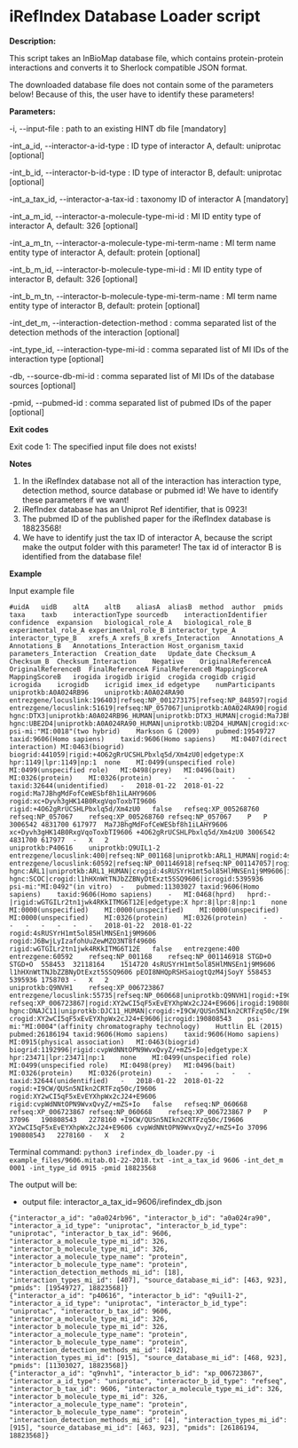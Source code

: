 # iRefIndex Database Loader script

**Description:**

This script takes an InBioMap database file, which contains protein-protein
interactions and converts it to Sherlock compatible JSON format.

The downloaded database file does not contain some of the parameters below!
Because of this, the user have to identify these parameters!


**Parameters:**

-i, --input-file <path>                                       : path to an existing HINT db file [mandatory]

-int_a_id, --interactor-a-id-type <str>                       : ID type of interactor A, default: uniprotac [optional]

-int_b_id, --interactor-b-id-type <str>                       : ID type of interactor B, default: uniprotac [optional]

-int_a_tax_id, --interactor-a-tax-id <int>                    : taxonomy ID of interactor A [mandatory]

-int_a_m_id, --interactor-a-molecule-type-mi-id <int>         : MI ID entity type of interactor A, default: 326 [optional]

-int_a_m_tn, --interactor-a-molecule-type-mi-term-name <str>  : MI term name entity type of interactor A, default: protein [optional]

-int_b_m_id, --interactor-b-molecule-type-mi-id <int>         : MI ID entity type of interactor B, default: 326 [optional]

-int_b_m_tn, --interactor-b-molecule-type-mi-term-name <str>  : MI term name entity type of interactor B, default: protein [optional]

-int_det_m, --interaction-detection-method <int>              : comma separated list of the detection methods of the interaction [optional]

-int_type_id, --interaction-type-mi-id <int>                  : comma separated list of MI IDs of the interaction type [optional]

-db, --source-db-mi-id <int>                                  : comma separated list of MI IDs of the database sources [optional]

-pmid, --pubmed-id <int>                                      : comma separated list of pubmed IDs of the paper [optional]


**Exit codes**

Exit code 1: The specified input file does not exists!

**Notes**

1) In the iRefIndex database not all of the interaction has interaction type, detection method, source database or pubmed id! We have to identify these parameters if we want!
2) iRefIndex database has an Uniprot Ref identifier, that is 0923!
3) The pubmed ID of the published paper for the iRefIndex database is 18823568!
4) We have to identify just the tax ID of interactor A, because the script make the output folder with this parameter!
The tax id of interactor B is identified from the database file!


**Example**

Input example file
```
#uidA	uidB	altA	altB	aliasA	aliasB	method	author	pmids	taxa	taxb	interactionType	sourcedb	interactionIdentifier	confidence	expansion	biological_role_A	biological_role_B	experimental_role_A	experimental_role_B	interactor_type_A	interactor_type_B	xrefs_A	xrefs_B	xrefs_Interaction	Annotations_A	Annotations_B	Annotations_Interaction	Host_organism_taxid	parameters_Interaction	Creation_date	Update_date	Checksum_A	Checksum_B	Checksum_Interaction	Negative	OriginalReferenceA	OriginalReferenceB	FinalReferenceA	FinalReferenceB	MappingScoreA	MappingScoreB	irogida	irogidb	irigid	crogida	crogidb	crigid	icrogida	icrogidb	icrigid	imex_id	edgetype	numParticipants
uniprotkb:A0A024RB96	uniprotkb:A0A024RA90	entrezgene/locuslink:196403|refseq:NP_001273175|refseq:NP_848597|rogid:Ma7JBhgMdFofCeWESbf8h1iLAHY9606|irogid:3006542	entrezgene/locuslink:51619|refseq:NP_057067|uniprotkb:A0A024RA90|rogid:xc+Dyvh3gHK14B0RxgVqoToxbTI9606|irogid:4831700	hgnc:DTX3|uniprotkb:A0A024RB96_HUMAN|uniprotkb:DTX3_HUMAN|crogid:Ma7JBhgMdFofCeWESbf8h1iLAHY9606|icrogid:3006542	hgnc:UBE2D4|uniprotkb:A0A024RA90_HUMAN|uniprotkb:UB2D4_HUMAN|crogid:xc+Dyvh3gHK14B0RxgVqoToxbTI9606|icrogid:4831700	psi-mi:"MI:0018"(two hybrid)	Markson G (2009)	pubmed:19549727	taxid:9606(Homo sapiens)	taxid:9606(Homo sapiens)	MI:0407(direct interaction)	MI:0463(biogrid)	biogrid:441059|rigid:+4O62gRrUCSHLPbxlq5d/Xm4zU0|edgetype:X	hpr:1149|lpr:1149|np:1	none	MI:0499(unspecified role)	MI:0499(unspecified role)	MI:0498(prey)	MI:0496(bait)	MI:0326(protein)	MI:0326(protein)	-	-	-	-	-	-	taxid:32644(unidentified)	-	2018-01-22	2018-01-22	rogid:Ma7JBhgMdFofCeWESbf8h1iLAHY9606	rogid:xc+Dyvh3gHK14B0RxgVqoToxbTI9606	rigid:+4O62gRrUCSHLPbxlq5d/Xm4zU0	false	refseq:XP_005268760	refseq:NP_057067	refseq:XP_005268760	refseq:NP_057067	P	P	3006542	4831700	617977	Ma7JBhgMdFofCeWESbf8h1iLAHY9606	xc+Dyvh3gHK14B0RxgVqoToxbTI9606	+4O62gRrUCSHLPbxlq5d/Xm4zU0	3006542	4831700	617977	-	X	2
uniprotkb:P40616	uniprotkb:Q9UIL1-2	entrezgene/locuslink:400|refseq:NP_001168|uniprotkb:ARL1_HUMAN|rogid:4sRUSYrH1mt5ol85HlMNSEn1j9M9606|irogid:558453	entrezgene/locuslink:60592|refseq:NP_001146918|refseq:NP_001147057|rogid:J6BwjLyIzafohUuZewMZO3NT8f49606|irogid:32118164	hgnc:ARL1|uniprotkb:ARL1_HUMAN|crogid:4sRUSYrH1mt5ol85HlMNSEn1j9M9606|icrogid:558453	hgnc:SCOC|crogid:l1hHXnWtTNJbZZBNyDtExzt5SSQ9606|icrogid:5395936	psi-mi:"MI:0492"(in vitro)	-	pubmed:11303027	taxid:9606(Homo sapiens)	taxid:9606(Homo sapiens)	-	MI:0468(hprd)	hprd:-|rigid:wGTGILr2tn1jwk4RKkITMG6T12E|edgetype:X	hpr:8|lpr:8|np:1	none	MI:0000(unspecified)	MI:0000(unspecified)	MI:0000(unspecified)	MI:0000(unspecified)	MI:0326(protein)	MI:0326(protein)	-	-	-	-	-	-	-	-	2018-01-22	2018-01-22	rogid:4sRUSYrH1mt5ol85HlMNSEn1j9M9606	rogid:J6BwjLyIzafohUuZewMZO3NT8f49606	rigid:wGTGILr2tn1jwk4RKkITMG6T12E	false	entrezgene:400	entrezgene:60592	refseq:NP_001168	refseq:NP_001146918	STGD+O	STGD+O	558453	32118164	1514720	4sRUSYrH1mt5ol85HlMNSEn1j9M9606	l1hHXnWtTNJbZZBNyDtExzt5SSQ9606	pEOI8NHQpRSHSaiogtQzM4jSoyY	558453	5395936	1758703	-	X	2
uniprotkb:Q9NVH1	refseq:XP_006723867	entrezgene/locuslink:55735|refseq:NP_060668|uniprotkb:Q9NVH1|rogid:+I9CW/QUSn5NIkn2CRTFzq50c/I9606|irogid:37096	refseq:XP_006723867|rogid:XY2wCI5qF5xEvEYXhpWx2cJ24+E9606|irogid:190808543	hgnc:DNAJC11|uniprotkb:DJC11_HUMAN|crogid:+I9CW/QUSn5NIkn2CRTFzq50c/I9606|icrogid:37096	crogid:XY2wCI5qF5xEvEYXhpWx2cJ24+E9606|icrogid:190808543	psi-mi:"MI:0004"(affinity chromatography technology)	Huttlin EL (2015)	pubmed:26186194	taxid:9606(Homo sapiens)	taxid:9606(Homo sapiens)	MI:0915(physical association)	MI:0463(biogrid)	biogrid:1192996|rigid:cvpWdNNtOPN9WvxQvyZ/+mZS+Io|edgetype:X	hpr:23471|lpr:23471|np:1	none	MI:0499(unspecified role)	MI:0499(unspecified role)	MI:0498(prey)	MI:0496(bait)	MI:0326(protein)	MI:0326(protein)	-	-	-	-	-	-	taxid:32644(unidentified)	-	2018-01-22	2018-01-22	rogid:+I9CW/QUSn5NIkn2CRTFzq50c/I9606	rogid:XY2wCI5qF5xEvEYXhpWx2cJ24+E9606	rigid:cvpWdNNtOPN9WvxQvyZ/+mZS+Io	false	refseq:NP_060668	refseq:XP_006723867	refseq:NP_060668	refseq:XP_006723867	P	P	37096	190808543	2278160	+I9CW/QUSn5NIkn2CRTFzq50c/I9606	XY2wCI5qF5xEvEYXhpWx2cJ24+E9606	cvpWdNNtOPN9WvxQvyZ/+mZS+Io	37096	190808543	2278160	-	X	2
```

Terminal command:
`python3 irefindex_db_loader.py -i example_files/9606.mitab.01-22-2018.txt -int_a_tax_id 9606 -int_det_m 0001 -int_type_id 0915 -pmid 18823568`

The output will be:
- output file: interactor_a_tax_id=9606/irefindex_db.json
```
{"interactor_a_id": "a0a024rb96", "interactor_b_id": "a0a024ra90", "interactor_a_id_type": "uniprotac", "interactor_b_id_type": "uniprotac", "interactor_b_tax_id": 9606, "interactor_a_molecule_type_mi_id": 326, "interactor_b_molecule_type_mi_id": 326, "interactor_a_molecule_type_name": "protein", "interactor_b_molecule_type_name": "protein", "interaction_detection_methods_mi_id": [18], "interaction_types_mi_id": [407], "source_database_mi_id": [463, 923], "pmids": [19549727, 18823568]}
{"interactor_a_id": "p40616", "interactor_b_id": "q9uil1-2", "interactor_a_id_type": "uniprotac", "interactor_b_id_type": "uniprotac", "interactor_b_tax_id": 9606, "interactor_a_molecule_type_mi_id": 326, "interactor_b_molecule_type_mi_id": 326, "interactor_a_molecule_type_name": "protein", "interactor_b_molecule_type_name": "protein", "interaction_detection_methods_mi_id": [492], "interaction_types_mi_id": [915], "source_database_mi_id": [468, 923], "pmids": [11303027, 18823568]}
{"interactor_a_id": "q9nvh1", "interactor_b_id": "xp_006723867", "interactor_a_id_type": "uniprotac", "interactor_b_id_type": "refseq", "interactor_b_tax_id": 9606, "interactor_a_molecule_type_mi_id": 326, "interactor_b_molecule_type_mi_id": 326, "interactor_a_molecule_type_name": "protein", "interactor_b_molecule_type_name": "protein", "interaction_detection_methods_mi_id": [4], "interaction_types_mi_id": [915], "source_database_mi_id": [463, 923], "pmids": [26186194, 18823568]}
```
